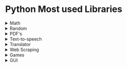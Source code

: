 # Python Most used Libraries

<details>

<summary> Math </summary>

### `math`

Used for mathematical operations.

```python
import math

math.ceil(3.2) # 4
math.floor(3.2) # 3
math.factorial(5) # 120
math.gcd(12, 8) # 4
math.log(2, 10) # 0.3010299956639812
math.log10(2) # 0.3010299956639812
math.log2(2) # 1.0
math.pow(2, 3) # 8.0
math.sqrt(4) # 2.0
```

</details>

<details>

<summary> Random </summary>

### `random`

Used for generating random numbers.

```python
import random

random.random() # 0.37444887175646646
random.randint(1, 10) # 7
random.randrange(1, 10) # 7
random.choice([1, 2, 3, 4, 5]) # 3
random.choices([1, 2, 3, 4, 5], k=2) # [2, 5]
random.sample([1, 2, 3, 4, 5], k=2) # [2, 5]
random.shuffle([1, 2, 3, 4, 5]) # [3, 2, 5, 1, 4]
```

</details>

<details>

<summary> PDF's </summary>

Used for creating and editing PDF's.

```python
import PyPDF2 as pdf

pdf_file = open("file.pdf", "rb")

reader = pdf.PdfFileReader(pdf_file)
reader.numPages # 2

page = reader.getPage(0)
page.extractText() # "Hello World"

writer = pdf.PdfFileWriter()
writer.addPage(page)
writer.addBlankPage()
writer.write(open("new_file.pdf", "wb"))
```

</details>

<details>

<summary> Text-to-speech </summary>

Used for converting text to speech.

```python
import pyttsx3

engine = pyttsx3.init()
text = "Hello World"
engine.say(text)
engine.runAndWait()
```

</details>

<details>

<summary> Translator </summary>

Used for translating text.

```python
from googletrans import Translator

translator = Translator()
text = "Hello World"
translated = translator.translate(text, dest="es")
```

</details>

<details>

<summary> Web Scraping </summary>

Used for scraping data from websites.

```python
import requests

url = "https://www.google.com"
response = requests.get(url)
response.status_code # 200
response.content # b'<!doctype html>...'
```

</details>

<details>

<summary> Games </summary>

Used for creating games.

```python
import pygame

pygame.init()
screen = pygame.display.set_mode((400, 300))
done = False

while not done:
    for event in pygame.event.get():
        if event.type == pygame.QUIT:
            done = True

    pygame.display.flip()
```

</details>

<details>

<summary> GUI </summary>

Used for creating GUI's.

```python
import tkinter as tk

window = tk.Tk()
window.title("Hello World")
window.geometry("400x300")
window.mainloop()
```
